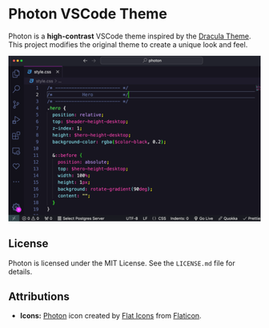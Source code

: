 # Photon VSCode Theme

Photon is a **high-contrast** VSCode theme inspired by the [Dracula Theme](https://github.com/dracula/dracula-theme). This project modifies the original theme to create a unique look and feel.

![Neon glowing text](./images/theme.png)

## License

Photon is licensed under the MIT License. See the `LICENSE.md` file for details.

## Attributions

- **Icons:** [Photon](https://www.flaticon.com/free-icons/photon) icon created by [Flat Icons](https://www.flaticon.com/authors/flat-icons) from [Flaticon](https://www.flaticon.com).
